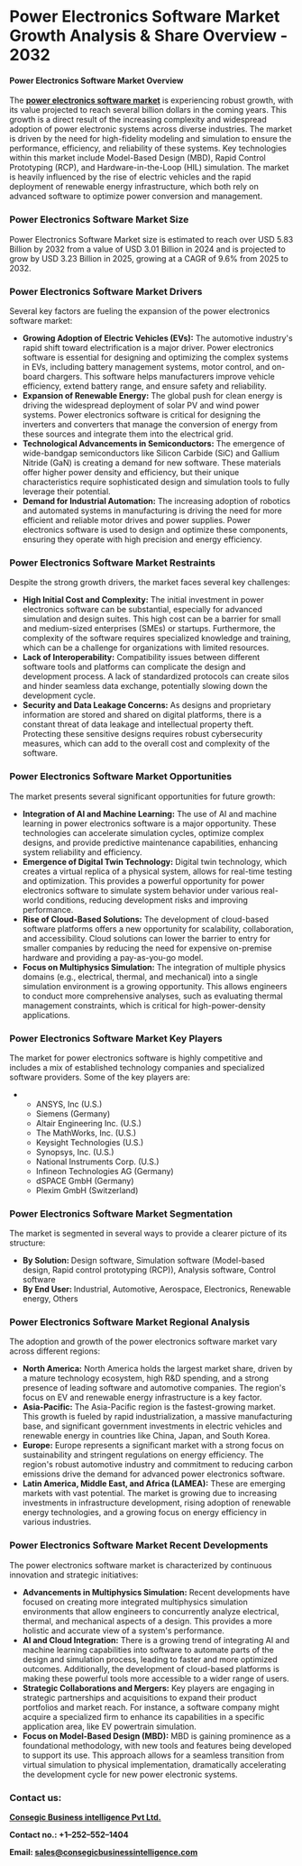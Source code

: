# Power Electronics Software Market Growth Analysis & Share Overview - 2032
<h4>Power Electronics Software Market Overview</h4>
The <a href="https://www.consegicbusinessintelligence.com/en/request-sample/3221"><strong>power electronics software market</strong></a> is experiencing robust growth, with its value projected to reach several billion dollars in the coming years. This growth is a direct result of the increasing complexity and widespread adoption of power electronic systems across diverse industries. The market is driven by the need for high-fidelity modeling and simulation to ensure the performance, efficiency, and reliability of these systems. Key technologies within this market include Model-Based Design (MBD), Rapid Control Prototyping (RCP), and Hardware-in-the-Loop (HIL) simulation. The market is heavily influenced by the rise of electric vehicles and the rapid deployment of renewable energy infrastructure, which both rely on advanced software to optimize power conversion and management.
<h3 class="section-title">Power Electronics Software Market Size</h3>
Power Electronics Software Market size is estimated to reach over USD 5.83 Billion by 2032 from a value of USD 3.01 Billion in 2024 and is projected to grow by USD 3.23 Billion in 2025, growing at a CAGR of 9.6% from 2025 to 2032.
<h3>Power Electronics Software Market Drivers</h3>
Several key factors are fueling the expansion of the power electronics software market:
<ul>
 	<li><b>Growing Adoption of Electric Vehicles (EVs):</b> The automotive industry's rapid shift toward electrification is a major driver. Power electronics software is essential for designing and optimizing the complex systems in EVs, including battery management systems, motor control, and on-board chargers. This software helps manufacturers improve vehicle efficiency, extend battery range, and ensure safety and reliability.</li>
 	<li><b>Expansion of Renewable Energy:</b> The global push for clean energy is driving the widespread deployment of solar PV and wind power systems. Power electronics software is critical for designing the inverters and converters that manage the conversion of energy from these sources and integrate them into the electrical grid.</li>
 	<li><b>Technological Advancements in Semiconductors:</b> The emergence of wide-bandgap semiconductors like Silicon Carbide (SiC) and Gallium Nitride (GaN) is creating a demand for new software. These materials offer higher power density and efficiency, but their unique characteristics require sophisticated design and simulation tools to fully leverage their potential.</li>
 	<li><b>Demand for Industrial Automation:</b> The increasing adoption of robotics and automated systems in manufacturing is driving the need for more efficient and reliable motor drives and power supplies. Power electronics software is used to design and optimize these components, ensuring they operate with high precision and energy efficiency.</li>
</ul>
<h3>Power Electronics Software Market Restraints</h3>
Despite the strong growth drivers, the market faces several key challenges:
<ul>
 	<li><b>High Initial Cost and Complexity:</b> The initial investment in power electronics software can be substantial, especially for advanced simulation and design suites. This high cost can be a barrier for small and medium-sized enterprises (SMEs) or startups. Furthermore, the complexity of the software requires specialized knowledge and training, which can be a challenge for organizations with limited resources.</li>
 	<li><b>Lack of Interoperability:</b> Compatibility issues between different software tools and platforms can complicate the design and development process. A lack of standardized protocols can create silos and hinder seamless data exchange, potentially slowing down the development cycle.</li>
 	<li><b>Security and Data Leakage Concerns:</b> As designs and proprietary information are stored and shared on digital platforms, there is a constant threat of data leakage and intellectual property theft. Protecting these sensitive designs requires robust cybersecurity measures, which can add to the overall cost and complexity of the software.</li>
</ul>
<h3>Power Electronics Software Market Opportunities</h3>
The market presents several significant opportunities for future growth:
<ul>
 	<li><b>Integration of AI and Machine Learning:</b> The use of AI and machine learning in power electronics software is a major opportunity. These technologies can accelerate simulation cycles, optimize complex designs, and provide predictive maintenance capabilities, enhancing system reliability and efficiency.</li>
 	<li><b>Emergence of Digital Twin Technology:</b> Digital twin technology, which creates a virtual replica of a physical system, allows for real-time testing and optimization. This provides a powerful opportunity for power electronics software to simulate system behavior under various real-world conditions, reducing development risks and improving performance.</li>
 	<li><b>Rise of Cloud-Based Solutions:</b> The development of cloud-based software platforms offers a new opportunity for scalability, collaboration, and accessibility. Cloud solutions can lower the barrier to entry for smaller companies by reducing the need for expensive on-premise hardware and providing a pay-as-you-go model.</li>
 	<li><b>Focus on Multiphysics Simulation:</b> The integration of multiple physics domains (e.g., electrical, thermal, and mechanical) into a single simulation environment is a growing opportunity. This allows engineers to conduct more comprehensive analyses, such as evaluating thermal management constraints, which is critical for high-power-density applications.</li>
</ul>
<h3>Power Electronics Software Market Key Players</h3>
The market for power electronics software is highly competitive and includes a mix of established technology companies and specialized software providers. Some of the key players are:
<ul>
 	<li>
<ul>
 	<li>ANSYS, Inc (U.S.)</li>
 	<li>Siemens (Germany)</li>
 	<li>Altair Engineering Inc. (U.S.)</li>
 	<li>The MathWorks, Inc. (U.S.)</li>
 	<li>Keysight Technologies (U.S.)</li>
 	<li>Synopsys, Inc. (U.S.)</li>
 	<li>National Instruments Corp. (U.S.)</li>
 	<li>Infineon Technologies AG (Germany)</li>
 	<li>dSPACE GmbH (Germany)</li>
 	<li>Plexim GmbH (Switzerland)</li>
</ul>
</li>
</ul>
<h3>Power Electronics Software Market Segmentation</h3>
The market is segmented in several ways to provide a clearer picture of its structure:
<ul>
 	<li><strong><b>By Solution</b></strong><strong><b>: </b></strong>Design software, Simulation software (Model-based design, Rapid control prototyping (RCP)), Analysis software, Control software</li>
 	<li><strong><b>By End User</b></strong><strong><b>: </b></strong>Industrial, Automotive, Aerospace, Electronics, Renewable energy, Others</li>
</ul>
<h3>Power Electronics Software Market Regional Analysis</h3>
The adoption and growth of the power electronics software market vary across different regions:
<ul>
 	<li><b>North America:</b> North America holds the largest market share, driven by a mature technology ecosystem, high R&amp;D spending, and a strong presence of leading software and automotive companies. The region's focus on EV and renewable energy infrastructure is a key factor.</li>
 	<li><b>Asia-Pacific:</b> The Asia-Pacific region is the fastest-growing market. This growth is fueled by rapid industrialization, a massive manufacturing base, and significant government investments in electric vehicles and renewable energy in countries like China, Japan, and South Korea.</li>
 	<li><b>Europe:</b> Europe represents a significant market with a strong focus on sustainability and stringent regulations on energy efficiency. The region's robust automotive industry and commitment to reducing carbon emissions drive the demand for advanced power electronics software.</li>
 	<li><b>Latin America, Middle East, and Africa (LAMEA):</b> These are emerging markets with vast potential. The market is growing due to increasing investments in infrastructure development, rising adoption of renewable energy technologies, and a growing focus on energy efficiency in various industries.</li>
</ul>
<h3>Power Electronics Software Market Recent Developments</h3>
The power electronics software market is characterized by continuous innovation and strategic initiatives:
<ul>
 	<li><b>Advancements in Multiphysics Simulation:</b> Recent developments have focused on creating more integrated multiphysics simulation environments that allow engineers to concurrently analyze electrical, thermal, and mechanical aspects of a design. This provides a more holistic and accurate view of a system's performance.</li>
 	<li><b>AI and Cloud Integration:</b> There is a growing trend of integrating AI and machine learning capabilities into software to automate parts of the design and simulation process, leading to faster and more optimized outcomes. Additionally, the development of cloud-based platforms is making these powerful tools more accessible to a wider range of users.</li>
 	<li><b>Strategic Collaborations and Mergers:</b> Key players are engaging in strategic partnerships and acquisitions to expand their product portfolios and market reach. For instance, a software company might acquire a specialized firm to enhance its capabilities in a specific application area, like EV powertrain simulation.</li>
 	<li><b>Focus on Model-Based Design (MBD):</b> MBD is gaining prominence as a foundational methodology, with new tools and features being developed to support its use. This approach allows for a seamless transition from virtual simulation to physical implementation, dramatically accelerating the development cycle for new power electronic systems.</li>
</ul>
<h3><strong><b>Contact us:</b></strong></h3>
<a href="https://www.consegicbusinessintelligence.com/"><strong><u><b>Consegic Business intelligence Pvt Ltd.</b></u></strong></a>

<strong><b>Contact no.: +1–252–552–1404</b></strong>

<strong><b>Email: </b></strong><a href="mailto:sales@consegicbusinessintelligence.com"><strong><u><b>sales@consegicbusinessintelligence.com</b></u></strong></a>

